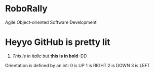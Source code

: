 # RoboRally
Agile Object-oriented Software Development

# Heyyo GitHub is pretty lit
1. *This is in italic* but **this is in bold** :DD

Orientation is defined by an int:
0 is UP
1 is RIGHT
2 is DOWN
3 is LEFT

